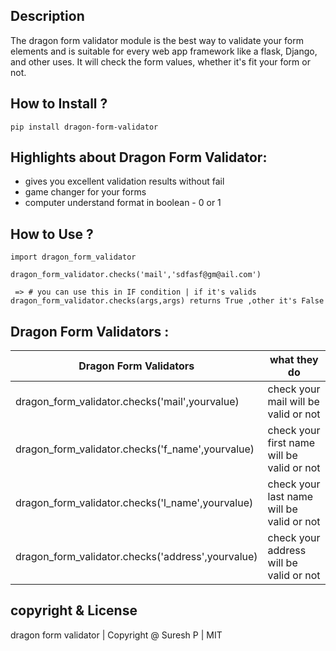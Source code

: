 ## Description

The dragon form validator module is the best way to validate your form elements and is suitable for every web app framework like a flask, Django, and other uses. It will check the form values, whether it's fit your form or not.


## How to Install ?

` pip install dragon-form-validator `


## Highlights about Dragon Form Validator:

 - gives you excellent validation results without fail
 - game changer for your forms
 - computer understand format in boolean - 0 or 1
 
 
## How to Use ?

```
import dragon_form_validator

dragon_form_validator.checks('mail','sdfasf@gm@ail.com')

 => # you can use this in IF condition | if it's valids dragon_form_validator.checks(args,args) returns True ,other it's False
```


## Dragon Form Validators :

| Dragon Form Validators | what they do                                                 |
|------------------------------|----------------------------------------------------------------|
| dragon_form_validator.checks('mail',yourvalue) | check your mail will be valid or not         |
| dragon_form_validator.checks('f_name',yourvalue) | check your first name will be valid or not |
| dragon_form_validator.checks('l_name',yourvalue) | check your last name will be valid or not  |
| dragon_form_validator.checks('address',yourvalue) | check your address will be valid or not   |



## copyright & License

dragon form validator | Copyright @ Suresh P | MIT
